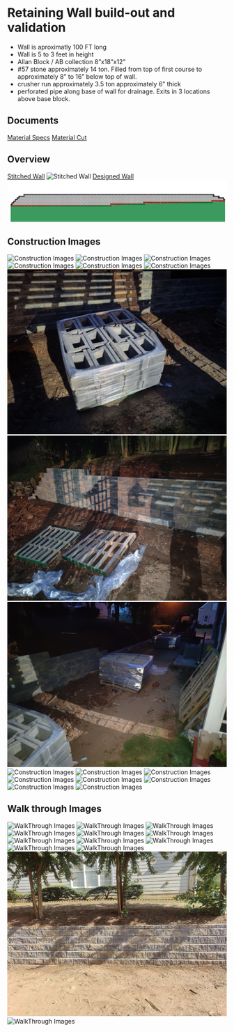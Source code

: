 # Retaining Wall build-out and validation

- Wall is aproximatly 100 FT long
- Wall is 5 to 3 feet in height
- Allan Block / AB collection 8”x18”x12”
- #57 stone approximately 14 ton. Filled from top of first course to approximately 8” to 16” below top of wall.
- crusher run approximately 3.5 ton approximately 6” thick
- perforated pipe along base of wall for drainage.  Exits in 3 locations above base block. 

## Documents

[Material Specs](Documents/BEL22-258_Walls_Base-Course_EstimatingMaterial_Technical-Data.pdf)
[Material Cut](Documents/BEL22-412_Residential-Cutsheet_GMS_AB-Collection_WEB.pdf)

## Overview

[Stitched Wall](WallStitched.jpg)
![Stitched Wall](WallStitched.jpg)
[Designed Wall](wall.png)
![Designed Wall](wall.png)

## Construction Images

![Construction Images](construction/IMG20230726120438.jpg)
![Construction Images](construction/IMG20230726120452.jpg)
![Construction Images](construction/IMG20230726120533.jpg)
![Construction Images](construction/IMG20230726132828.jpg)
![Construction Images](construction/20230727_164705.jpg)
![Construction Images](construction/20230727_164711.jpg)
![Construction Images](construction/IMG20230728061442.jpg)
![Construction Images](construction/IMG20230728061453.jpg)
![Construction Images](construction/IMG20230728061459.jpg)
![Construction Images](construction/IMG20230728071516.jpg)
![Construction Images](construction/IMG20230728071518.jpg)
![Construction Images](construction/IMG20230728071547.jpg)
![Construction Images](construction/IMG20230728071602.jpg)
![Construction Images](construction/IMG20230728071916.jpg)
![Construction Images](construction/IMG20230728071918.jpg)
![Construction Images](construction/IMG20230728071926.jpg)
![Construction Images](construction/IMG20230728071929.jpg)

## Walk through Images

![WalkThrough Images](walkthrough/1.jpg)
![WalkThrough Images](walkthrough/2.jpg)
![WalkThrough Images](walkthrough/3.jpg)
![WalkThrough Images](walkthrough/4.jpg)
![WalkThrough Images](walkthrough/5.jpg)
![WalkThrough Images](walkthrough/6.jpg)
![WalkThrough Images](walkthrough/IMG20230731144329.jpg)
![WalkThrough Images](walkthrough/IMG20230803154223.jpg)
![WalkThrough Images](walkthrough/left+1.jpg)
![WalkThrough Images](walkthrough/left.jpg)
![WalkThrough Images](walkthrough/middle.jpg)
![WalkThrough Images](walkthrough/right-1.jpg)
![WalkThrough Images](walkthrough/right.jpg)
